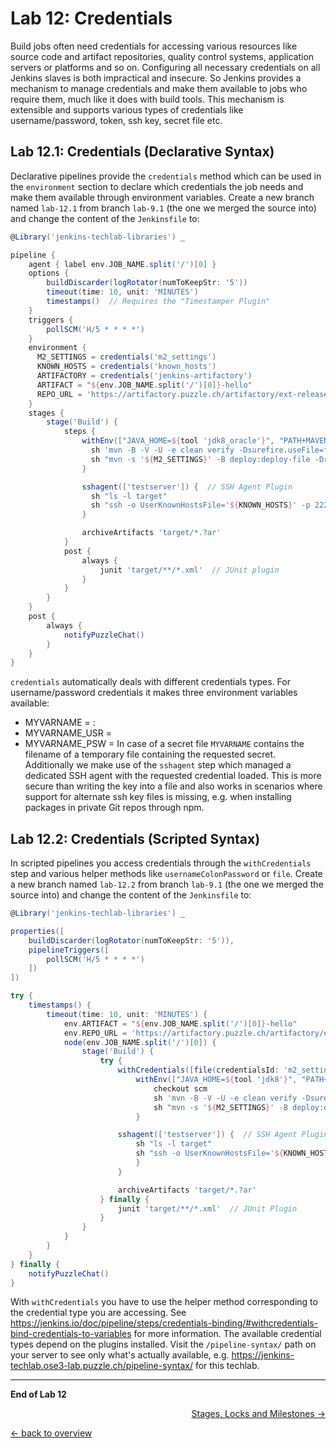 Lab 12: Credentials
===================

Build jobs often need credentials for accessing various resources like source code
and artifact repositories, quality control systems, application servers or platforms
and so on. Configuring all necessary credentials on all Jenkins slaves is both impractical and insecure.
So Jenkins provides a mechanism to manage credentials and make them available to jobs
who require them, much like it does with build tools. This mechanism is extensible
and supports various types of credentials like username/password, token, ssh key, secret file etc.

Lab 12.1: Credentials (Declarative Syntax)
------------------------------------------

Declarative pipelines provide the ``credentials`` method which can be used in the ``environment``
section to declare which credentials the job needs and make them available through environment
variables. Create a new branch named ``lab-12.1`` from branch
``lab-9.1`` (the one we merged the source into) and change the content of the ``Jenkinsfile`` to:

```groovy
@Library('jenkins-techlab-libraries') _

pipeline {
    agent { label env.JOB_NAME.split('/')[0] }
    options {
        buildDiscarder(logRotator(numToKeepStr: '5'))
        timeout(time: 10, unit: 'MINUTES')
        timestamps()  // Requires the "Timestamper Plugin"
    }
    triggers {
        pollSCM('H/5 * * * *')
    }
    environment {
      M2_SETTINGS = credentials('m2_settings')
      KNOWN_HOSTS = credentials('known_hosts')
      ARTIFACTORY = credentials('jenkins-artifactory')
      ARTIFACT = "${env.JOB_NAME.split('/')[0]}-hello"
      REPO_URL = 'https://artifactory.puzzle.ch/artifactory/ext-release-local'
    }
    stages {
        stage('Build') {
            steps {
                withEnv(["JAVA_HOME=${tool 'jdk8_oracle'}", "PATH+MAVEN=${tool 'maven35'}/bin:${env.JAVA_HOME}/bin"]) {
                  sh 'mvn -B -V -U -e clean verify -Dsurefire.useFile=false'
                  sh "mvn -s '${M2_SETTINGS}' -B deploy:deploy-file -DrepositoryId='puzzle-releases' -Durl='${REPO_URL}' -DgroupId='com.puzzleitc.jenkins-techlab' -DartifactId='${ARTIFACT}' -Dversion='1.0' -Dpackaging='jar' -Dfile=`echo target/*.jar`"
                }

                sshagent(['testserver']) {  // SSH Agent Plugin
                  sh "ls -l target"
                  sh "ssh -o UserKnownHostsFile='${KNOWN_HOSTS}' -p 2222 richard@testserver.vcap.me 'curl -O -u \'${ARTIFACTORY}\' ${REPO_URL}/com/puzzleitc/jenkins-techlab/${ARTIFACT}/1.0/${ARTIFACT}-1.0.jar && ls -l'"
                }

                archiveArtifacts 'target/*.?ar'
            }
            post {
                always {
                    junit 'target/**/*.xml'  // JUnit plugin
                }
            }
        }
    }
    post {
        always {
            notifyPuzzleChat()
        }
    }
}
```

``credentials`` automatically deals with different credentials types. For username/password credentials
it makes three environment variables available:
* MYVARNAME = <username>:<password>
* MYVARNAME_USR = <username>
* MYVARNAME_PSW = <password>
In case of a secret file ``MYVARNAME`` contains the filename of a temporary file containing the requested secret.
Additionally we make use of the ``sshagent`` step which managed a dedicated SSH agent with the requested
credential loaded. This is more secure than writing the key into a file and also works in scenarios
where support for alternate ssh key files is missing, e.g. when installing packages in private Git repos through npm.

Lab 12.2: Credentials (Scripted Syntax)
---------------------------------------

In scripted pipelines you access credentials through the ``withCredentials`` step and various
helper methods like ``usernameColonPassword`` or ``file``.
Create a new branch named ``lab-12.2`` from branch
``lab-9.1`` (the one we merged the source into) and change the content of the ``Jenkinsfile`` to:

```groovy
@Library('jenkins-techlab-libraries') _

properties([
    buildDiscarder(logRotator(numToKeepStr: '5')),
    pipelineTriggers([
        pollSCM('H/5 * * * *')
    ])
])

try {
    timestamps() {
        timeout(time: 10, unit: 'MINUTES') {
            env.ARTIFACT = "${env.JOB_NAME.split('/')[0]}-hello"
            env.REPO_URL = 'https://artifactory.puzzle.ch/artifactory/ext-release-local'
            node(env.JOB_NAME.split('/')[0]) {
                stage('Build') {
                    try {
                        withCredentials([file(credentialsId: 'm2_settings', variable: 'M2_SETTINGS'), usernameColonPassword(credentialsId: 'jenkins-artifactory', variable: 'ARTIFACTORY'), file(credentialsId: 'known_hosts', variable: 'KNOWN_HOSTS')]) {  // Credentials Binding Plugin
                            withEnv(["JAVA_HOME=${tool 'jdk8'}", "PATH+MAVEN=${tool 'maven35'}/bin:${env.JAVA_HOME}/bin"]) {
                                checkout scm
                                sh 'mvn -B -V -U -e clean verify -Dsurefire.useFile=false'
                                sh "mvn -s '${M2_SETTINGS}' -B deploy:deploy-file -DrepositoryId='puzzle-releases' -Durl='${REPO_URL}' -DgroupId='com.puzzleitc.jenkins-techlab' -DartifactId='${ARTIFACT}' -Dversion='1.0' -Dpackaging='jar' -Dfile=`echo target/*.jar`"                              
                            }

                        sshagent(['testserver']) {  // SSH Agent Plugin
                            sh "ls -l target"
                            sh "ssh -o UserKnownHostsFile='${KNOWN_HOSTS}' -p 2222 richard@testserver.vcap.me 'curl -O -u \'${ARTIFACTORY}\' ${REPO_URL}/com/puzzleitc/jenkins-techlab/${ARTIFACT}/1.0/${ARTIFACT}-1.0.jar && ls -l'"
                            }
                        }

                        archiveArtifacts 'target/*.?ar'
                    } finally {
                        junit 'target/**/*.xml'  // JUnit Plugin
                    }
                }
            }
        }
    }
} finally {
    notifyPuzzleChat()
}
```

With ``withCredentials`` you have to use the helper method corresponding to the credential type
you are accessing. See <https://jenkins.io/doc/pipeline/steps/credentials-binding/#withcredentials-bind-credentials-to-variables>
for more information. The available credential types depend on the plugins installed. Visit the ``/pipeline-syntax/`` path
on your server to see only what's actually available, e.g. <https://jenkins-techlab.ose3-lab.puzzle.ch/pipeline-syntax/>
for this techlab.

---

**End of Lab 12**

<p width="100px" align="right"><a href="13_stages_locks_milestones.md">Stages, Locks and Milestones →</a></p>

[← back to overview](../README.md)
